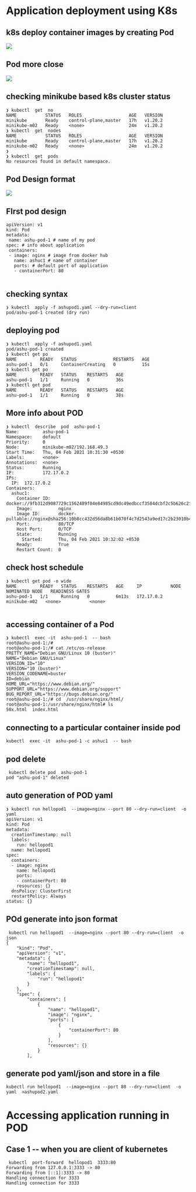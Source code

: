 # Application deployment using K8s

## k8s deploy container images by creating Pod 

<img src="pod1.png">

## Pod more close 

<img src="pod2.png">

## checking minikube based k8s cluster status 

```
❯ kubectl  get  no
NAME           STATUS   ROLES                  AGE   VERSION
minikube       Ready    control-plane,master   17h   v1.20.2
minikube-m02   Ready    <none>                 24m   v1.20.2
❯ kubectl  get  nodes
NAME           STATUS   ROLES                  AGE   VERSION
minikube       Ready    control-plane,master   17h   v1.20.2
minikube-m02   Ready    <none>                 24m   v1.20.2
❯ 
❯ kubectl  get  pods
No resources found in default namespace.

```

## Pod Design format 

<img src="poddes.png">

## FIrst pod design

```
apiVersion: v1
kind: Pod
metadata:
 name: ashu-pod-1 # name of my pod
spec: # info about application
 containers:
 - image: nginx # image from docker hub 
   name: ashuc1 # name of container 
   ports: # default port of application 
   - containerPort: 80
   
```

## checking syntax 

```
❯ kubectl  apply -f ashupod1.yaml --dry-run=client
pod/ashu-pod-1 created (dry run)

```
## deploying pod 

```
❯ kubectl  apply -f ashupod1.yaml
pod/ashu-pod-1 created
❯ kubectl get po
NAME         READY   STATUS              RESTARTS   AGE
ashu-pod-1   0/1     ContainerCreating   0          15s
❯ kubectl get po
NAME         READY   STATUS    RESTARTS   AGE
ashu-pod-1   1/1     Running   0          36s
❯ kubectl get pod
NAME         READY   STATUS    RESTARTS   AGE
ashu-pod-1   1/1     Running   0          38s

```

## More info about POD 

```
❯ kubectl  describe  pod  ashu-pod-1
Name:         ashu-pod-1
Namespace:    default
Priority:     0
Node:         minikube-m02/192.168.49.3
Start Time:   Thu, 04 Feb 2021 10:31:30 +0530
Labels:       <none>
Annotations:  <none>
Status:       Running
IP:           172.17.0.2
IPs:
  IP:  172.17.0.2
Containers:
  ashuc1:
    Container ID:   docker://9fb312d9087729c1562489f04e84985cd9dc49edbccf3584dcbf2c5b626c2f1f
    Image:          nginx
    Image ID:       docker-pullable://nginx@sha256:10b8cc432d56da8b61b070f4c7d2543a9ed17c2b23010b43af434fd40e2ca4aa
    Port:           80/TCP
    Host Port:      0/TCP
    State:          Running
      Started:      Thu, 04 Feb 2021 10:32:02 +0530
    Ready:          True
    Restart Count:  0

```

## check host schedule

```
❯ kubectl get pod -o wide
NAME         READY   STATUS    RESTARTS   AGE     IP           NODE           NOMINATED NODE   READINESS GATES
ashu-pod-1   1/1     Running   0          6m13s   172.17.0.2   minikube-m02   <none>           <none>


```

## accessing container of a Pod

```
❯ kubectl  exec -it  ashu-pod-1  -- bash
root@ashu-pod-1:/# 
root@ashu-pod-1:/# cat /etc/os-release 
PRETTY_NAME="Debian GNU/Linux 10 (buster)"
NAME="Debian GNU/Linux"
VERSION_ID="10"
VERSION="10 (buster)"
VERSION_CODENAME=buster
ID=debian
HOME_URL="https://www.debian.org/"
SUPPORT_URL="https://www.debian.org/support"
BUG_REPORT_URL="https://bugs.debian.org/"
root@ashu-pod-1:/# cd  /usr/share/nginx/html/
root@ashu-pod-1:/usr/share/nginx/html# ls
50x.html  index.html

```

## connecting to a particular container inside pod 

```
kubectl  exec -it  ashu-pod-1 -c ashuc1  -- bash

```

## pod delete 

```
 kubectl delete pod  ashu-pod-1
pod "ashu-pod-1" deleted

```

## auto generation of POD yaml 

```
❯ kubectl run hellopod1  --image=nginx --port 80 --dry-run=client  -o yaml
apiVersion: v1
kind: Pod
metadata:
  creationTimestamp: null
  labels:
    run: hellopod1
  name: hellopod1
spec:
  containers:
  - image: nginx
    name: hellopod1
    ports:
    - containerPort: 80
    resources: {}
  dnsPolicy: ClusterFirst
  restartPolicy: Always
status: {}

```

## POd generate into json format 

```
 kubectl run hellopod1  --image=nginx --port 80 --dry-run=client  -o json
{
    "kind": "Pod",
    "apiVersion": "v1",
    "metadata": {
        "name": "hellopod1",
        "creationTimestamp": null,
        "labels": {
            "run": "hellopod1"
        }
    },
    "spec": {
        "containers": [
            {
                "name": "hellopod1",
                "image": "nginx",
                "ports": [
                    {
                        "containerPort": 80
                    }
                ],
                "resources": {}
            }
        ],

```

## generate pod yaml/json and store in a file 

```
kubectl run hellopod1  --image=nginx --port 80 --dry-run=client  -o yaml  >ashupod2.yaml

```

# Accessing application running in POD 

## Case 1 -- when you are client of kubernetes 

```
 kubectl  port-forward  hellopod1  3333:80
Forwarding from 127.0.0.1:3333 -> 80
Forwarding from [::1]:3333 -> 80
Handling connection for 3333
Handling connection for 3333

```
